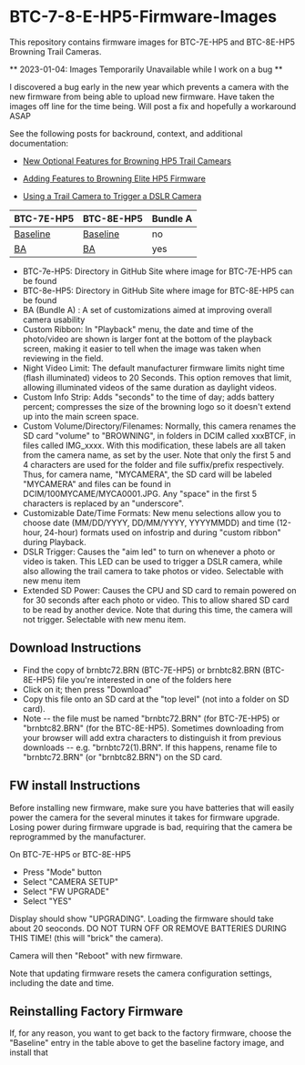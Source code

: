 # BTC-7-8-E-HP5-Firmware-Images
This repository contains firmware images for BTC-7E-HP5 and BTC-8E-HP5 Browning Trail Cameras.

** 2023-01-04: Images Temporarily Unavailable while I work on a bug **

I discovered a bug early in the new year which prevents a camera with the new firmware from being able to upload new firmware.  Have taken the images off line for the time being.  Will post a fix and hopefully a workaround ASAP



See the following posts for backround, context, and additional documentation:
- [New Optional Features for Browning HP5 Trail Camears](https://winterberrywildlife.ouroneacrefarm.com/2022/12/19/new-optional-features-for-browning-hp5-trail-cameras/)

- [Adding Features to Browning Elite HP5 Firmware](https://winterberrywildlife.ouroneacrefarm.com/2022/11/14/adding-features-to-browning-elite-hp5-firmware/)

- [Using a Trail Camera to Trigger a DSLR Camera](https://winterberrywildlife.ouroneacrefarm.com/2021/12/03/using-trail-camera-to-trigger-a-dslr-camera/)



| BTC-7E-HP5      | BTC-8E-HP5     | Bundle A    | 
| ----------------| ---------------| ------------|
| [Baseline](https://github.com/robertzak133/BTC-7-8E-HP5-Firmware-Images/tree/main/BTC-7E-HP5-Firmware-Images/Baseline)    | [Baseline](https://github.com/robertzak133/BTC-7-8E-HP5-Firmware-Images/tree/main/BTC-8E-HP5-Firmware-Images/Baseline)   |  no         | 
| [BA](https://github.com/robertzak133/BTC-7-8E-HP5-Firmware-Images/tree/main/BTC-7E-HP5-Firmware-Images/BA)          | [BA](https://github.com/robertzak133/BTC-7-8E-HP5-Firmware-Images/tree/main/BTC-8E-HP5-Firmware-Images/BA)         | yes         |


* BTC-7e-HP5: Directory in GitHub Site where image for BTC-7E-HP5 can be found
* BTC-8e-HP5: Directory in GitHub Site where image for BTC-8E-HP5 can be found
* BA (Bundle A) : A set of customizations aimed at improving overall camera usability 
 * Custom Ribbon: In "Playback" menu, the date and time of the photo/video are shown is larger font at the bottom of the playback screen, making it easier to tell when the image was taken when reviewing in the field.
 * Night Video Limit: The default manufacturer firmware limits night time (flash illuminated) videos to 20 Seconds.  This option removes that limit, allowing illuminated videos of the same duration as daylight videos.
 * Custom Info Strip: Adds "seconds" to the time of day; adds battery percent; compresses the size of the browning logo so it doesn't extend up into the main screen space.
 * Custom Volume/Directory/Filenames: Normally, this camera renames the SD card "volume"  to "BROWNING", in folders in DCIM called xxxBTCF, in files called IMG_xxxx.  With this modification, these labels are all taken from the camera name, as set by the user.  Note that only the first 5 and 4 characters are used for the folder and file suffix/prefix respectively.  Thus, for camera name, "MYCAMERA", the SD card will be labeled "MYCAMERA" and files can be found in DCIM/100MYCAME/MYCA0001.JPG.  Any "space" in the first 5 characters is replaced by an "underscore".
 * Customizable Date/Time Formats: New menu selections allow you to choose date (MM/DD/YYYY, DD/MM/YYYY, YYYYMMDD) and time (12-hour, 24-hour) formats used on infostrip and during "custom ribbon" during Playback.  
 * DSLR Trigger: Causes the "aim led" to turn on whenever a photo or video is taken.  This LED can be used to trigger a DSLR camera, while also allowing the trail camera to take photos or video. Selectable with new menu item
 * Extended SD Power: Causes the CPU and SD card to remain powered on for 30 seconds after each photo or video.  This to allow shared SD card to be read by another device.  Note that during this time, the camera will not trigger.  Selectable with new menu item. 


## Download Instructions
- Find the copy of brnbtc72.BRN (BTC-7E-HP5) or brnbtc82.BRN (BTC-8E-HP5) file you're interested in one of the folders here
- Click on it; then press "Download"
- Copy this file onto an SD card at the "top level" (not into a folder on SD card).  
- Note -- the file must be named "brnbtc72.BRN" (for BTC-7E-HP5) or "brnbtc82.BRN" (for the BTC-8E-HP5).  Sometimes downloading from your browser will add extra characters to distinguish it from previous downloads -- e.g. "brnbtc72(1).BRN".  If this happens, rename file to "brnbtc72.BRN" (or "brnbtc82.BRN") on the SD card. 

## FW install Instructions

Before installing new firmware, make sure you have batteries that will easily power the camera for the several minutes it takes for firmware upgrade. Losing power during firmware upgrade is bad, requiring that the camera be reprogrammed by the manufacturer.  

On BTC-7E-HP5 or BTC-8E-HP5
- Press "Mode" button 
- Select "CAMERA SETUP"
- Select "FW UPGRADE"
- Select "YES"

Display should show "UPGRADING".  Loading the firmware should take about 20 seoconds. DO NOT TURN OFF OR REMOVE BATTERIES DURING THIS TIME! (this will "brick" the camera).  

Camera will then "Reboot" with new firmware.

Note that updating firmware resets the camera configuration settings, including the date and time. 

## Reinstalling Factory Firmware
If, for any reason, you want to get back to the factory firmware, choose the "Baseline" entry in the table above to get the baseline factory image, and install that
